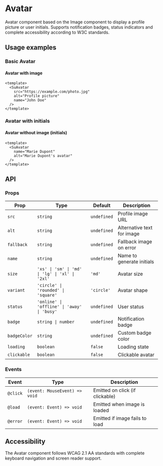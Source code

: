 # Avatar

Avatar component based on the Image component to display a profile picture or user initials. Supports notification badges, status indicators and complete accessibility according to W3C standards.

## Usage examples

### Basic Avatar

<div class="component-demo">
  <div class="demo-section">
    <h4>Avatar with image</h4>
    <div class="demo-inputs">
      <SuAvatar 
        src="https://images.pexels.com/photos/1043471/pexels-photo-1043471.jpeg?auto=compress&cs=tinysrgb&w=100"
        alt="Profile picture"
        name="John Doe"
      />
    </div>
  </div>
</div>

```vue
<template>
  <SuAvatar 
    src="https://example.com/photo.jpg"
    alt="Profile picture"
    name="John Doe"
  />
</template>
```

### Avatar with initials

<div class="component-demo">
  <div class="demo-section">
    <h4>Avatar without image (initials)</h4>
    <div class="demo-inputs">
      <SuAvatar 
        name="Marie Dupont"
        alt="Marie Dupont's avatar"
      />
    </div>
  </div>
</div>

```vue
<template>
  <SuAvatar 
    name="Marie Dupont"
    alt="Marie Dupont's avatar"
  />
</template>
```

## API

### Props

| Prop | Type | Default | Description |
|------|------|---------|-------------|
| `src` | `string` | `undefined` | Profile image URL |
| `alt` | `string` | `undefined` | Alternative text for image |
| `fallback` | `string` | `undefined` | Fallback image on error |
| `name` | `string` | `undefined` | Name to generate initials |
| `size` | `'xs' \| 'sm' \| 'md' \| 'lg' \| 'xl' \| '2xl'` | `'md'` | Avatar size |
| `variant` | `'circle' \| 'rounded' \| 'square'` | `'circle'` | Avatar shape |
| `status` | `'online' \| 'offline' \| 'away' \| 'busy'` | `undefined` | User status |
| `badge` | `string \| number` | `undefined` | Notification badge |
| `badgeColor` | `string` | `undefined` | Custom badge color |
| `loading` | `boolean` | `false` | Loading state |
| `clickable` | `boolean` | `false` | Clickable avatar |

### Events

| Event | Type | Description |
|-------|------|-------------|
| `@click` | `(event: MouseEvent) => void` | Emitted on click (if clickable) |
| `@load` | `(event: Event) => void` | Emitted when image is loaded |
| `@error` | `(event: Event) => void` | Emitted if image fails to load |

## Accessibility

The Avatar component follows WCAG 2.1 AA standards with complete keyboard navigation and screen reader support.